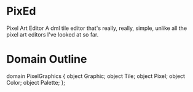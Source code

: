 # PixEd
Pixel Art Editor
A dml tile editor that's really, really, simple, unlike all the pixel art editors I've looked at so far.

# Domain Outline
domain PixelGraphics
{
  object Graphic;
  object Tile;
  object Pixel;
  object Color;
  object Palette;
};
